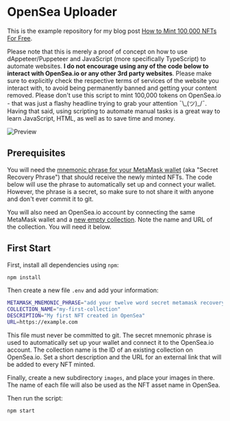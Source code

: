 # OpenSea Uploader

This is the example repository for my blog post [How to Mint 100,000 NFTs For Free](https://medium.com/@andre.rabold/how-to-mint-100-000-nfts-for-free-62d83888ff6).

Please note that this is merely a proof of concept on how to use dAppeteer/Puppeteer and JavaScript (more specifically TypeScript) to automate websites. **I do not encourage using any of the code below to interact with OpenSea.io or any other 3rd party websites**. Please make sure to explicitly check the respective terms of services of the website you interact with, to avoid being permanently banned and getting your content removed. Please don't use this script to mint 100,000 tokens on OpenSea.io - that was just a flashy headline trying to grab your attention ¯\\\_(ツ)\_/¯. Having that said, using scripting to automate manual tasks is a great way to learn JavaScript, HTML, as well as to save time and money.

![Preview](./docs/preview.gif)

## Prerequisites

You will need the [mnemonic phrase for your MetaMask wallet](https://metamask.zendesk.com/hc/en-us/articles/360015290032-How-to-reveal-your-Secret-Recovery-Phrase) (aka "Secret Recovery Phrase") that should receive the newly minted NFTs. The code below will use the phrase to automatically set up and connect your wallet. However, the phrase is a secret, so make sure to not share it with anyone and don't ever commit it to git.

You will also need an OpenSea.io account by connecting the same MetaMask wallet and a [new empty collection](https://opensea.io/collection/create). Note the name and URL of the collection. You will need it below.

## First Start

First, install all dependencies using `npm`:

```sh
npm install
```

Then create a new file `.env` and add your information:

```sh
METAMASK_MNEMONIC_PHRASE="add your twelve word secret metamask recovery phrase here"
COLLECTION_NAME="my-first-collection"
DESCRIPTION="My first NFT created in OpenSea"
URL=https://example.com
```

This file must never be committed to git. The secret mnemonic phrase is used to automatically set up your wallet and connect it to the OpenSea.io account. The collection name is the ID of an existing collection on OpenSea.io. Set a short description and the URL for an external link that will be added to every NFT minted.

Finally, create a new subdirectory `images`, and place your images in there. The name of each file will also be used as the NFT asset name in OpenSea.

Then run the script:

```sh
npm start
```
